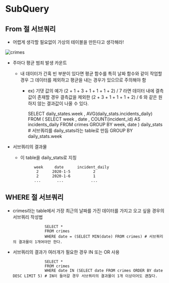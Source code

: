 # SubQuery


## From 절 서브쿼리
- 어렵게 생각할 필요없이 가상의 테이블을 만든다고 생각해라!

![crimes](https://user-images.githubusercontent.com/76901290/124478015-b17ae980-dddf-11eb-932c-d31eb8595eba.PNG)

- 주마다 평균 범죄 발생 카운트
    - 내 데이터가 간혹 빈 부분이 있다면 평균 함수를 특히 날짜 함수와 같이 작업할 경우 그 데이터를 제외하고 평균을 내는 경우가 있으므로 주의해야 함
        - ex) 기댓 값의 예가 (2 + 1 + 3 + 1 + 1 + 1 + 2) / 7 라면 데이터 내에 결측값이 존재할 경우 결측값을 제외한
          (2 + 3 + 1 + 1 + 1 + 2) / 6 와 같은 원하지 않는 결과값이 나올 수 있다.
            
            
            SELECT daily_states.week
                 , AVG(daily_stats.incidents_daily)
            FROM (
                   SELECT week
                        , date
                        , COUNT(incident_id) AS incidents_daily
                   FROM crimes
                   GROUP BY week, date
                 ) daily_stats                                   # 서브쿼리를 daily_stats라는 table로 만듬
            GROUP BY daily_stats.week

- 서브쿼리의 결과물
    - 이 table을 daily_stats로 지칭



                week     date      incident_daily
                 2      2020-1-5          2
                 2      2020-1-6          1
                ...       ...            ...


## WHERE 절 서브쿼리
- crimes라는 table에서 가장 최근의 날짜를 가진 데이터를 가지고 오고 싶을 경우의 서브쿼리 작성법

        
        
                    SELECT *
                    FROM crimes
                    WHERE date = (SELECT MIN(date) FROM crimes) # 서브쿼리의 결과물이 1개여야만 한다.


- 서브쿼리의 결과가 여러개가 필요한 경우 IN 또는 OR 사용



                    SELECT *
                    FROM crimes
                    WHERE date IN (SELECT date FROM crimes ORDER BY date DESC LIMIT 5) # IN이 들어갈 경우 서브쿼리의 결과물이 1개 이상이어도 괜찮다.



